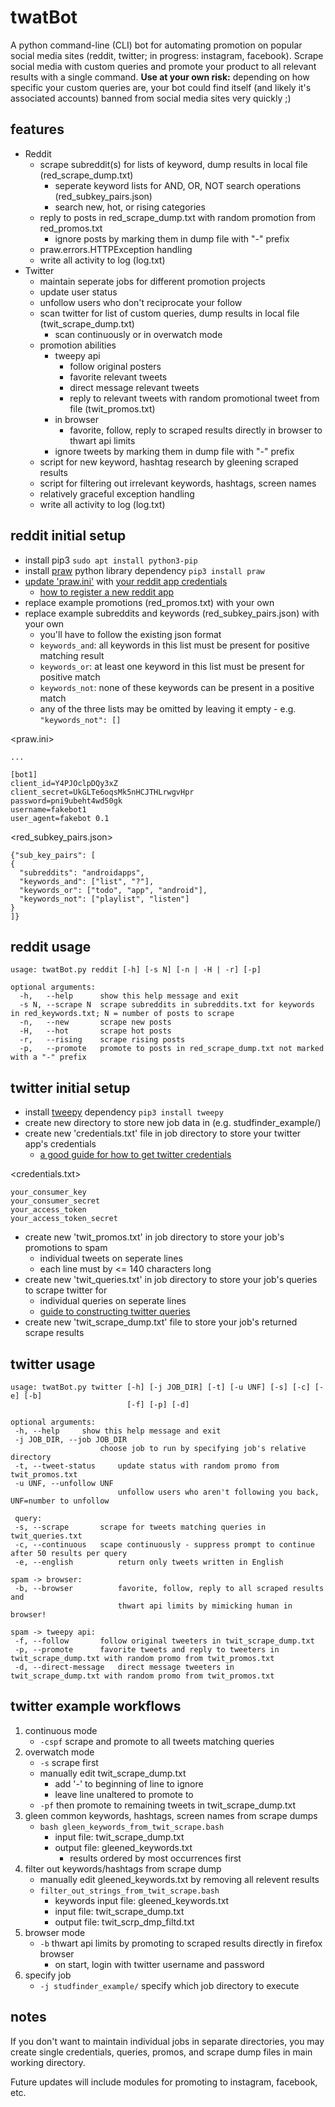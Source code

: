 # twatBot
A python command-line (CLI) bot for automating promotion on popular social media sites (reddit, twitter; in progress: instagram, facebook). Scrape social media with custom queries and promote your product to all relevant results with a single command. 
<b>Use at your own risk:</b> depending on how specific your custom queries are, your bot could find itself (and likely it's associated accounts) banned from social media sites very quickly ;)

## features
- Reddit
	- scrape subreddit(s) for lists of keyword, dump results in local file (red_scrape_dump.txt)
		- seperate keyword lists for AND, OR, NOT search operations (red_subkey_pairs.json)
		- search new, hot, or rising categories
	- reply to posts in red_scrape_dump.txt with random promotion from red_promos.txt
		- ignore posts by marking them in dump file with "-" prefix
	- praw.errors.HTTPException handling
	- write all activity to log (log.txt)
- Twitter
	- maintain seperate jobs for different promotion projects
	- update user status
	- unfollow users who don't reciprocate your follow
	- scan twitter for list of custom queries, dump results in local file (twit_scrape_dump.txt)
		- scan continuously or in overwatch mode
	- promotion abilities
        - tweepy api
		    - follow original posters
		    - favorite relevant tweets
		    - direct message relevant tweets
		    - reply to relevant tweets with random promotional tweet from file (twit_promos.txt)
        - in browser
            - favorite, follow, reply to scraped results directly in browser to thwart api limits	    
        - ignore tweets by marking them in dump file with "-" prefix
	- script for new keyword, hashtag research by gleening scraped results
	- script for filtering out irrelevant keywords, hashtags, screen names
	- relatively graceful exception handling
	- write all activity to log (log.txt)
 
## reddit initial setup
- install pip3 `sudo apt install python3-pip`
- install <a href="https://github.com/praw-dev/praw">praw</a> python library dependency `pip3 install praw`
- <a href="https://praw.readthedocs.io/en/v4.0.0/getting_started/configuration/prawini.html">update 'praw.ini'</a> with <a href="https://www.reddit.com/prefs/apps/">your reddit app credentials</a>
	- <a href="http://pythonforengineers.com/build-a-reddit-bot-part-1/">how to register a new reddit app</a>
- replace example promotions (red_promos.txt) with your own
- replace example subreddits and keywords (red_subkey_pairs.json) with your own
	- you'll have to follow the existing json format
	- `keywords_and`: all keywords in this list must be present for positive matching result
	- `keywords_or`: at least one keyword in this list must be present for positive match
	- `keywords_not`: none of these keywords can be present in a positive match
	- any of the three lists may be omitted by leaving it empty - e.g. `"keywords_not": []`
	
<praw.ini>
```
...

[bot1]
client_id=Y4PJOclpDQy3xZ
client_secret=UkGLTe6oqsMk5nHCJTHLrwgvHpr
password=pni9ubeht4wd50gk
username=fakebot1
user_agent=fakebot 0.1
```
	
<red_subkey_pairs.json>
```
{"sub_key_pairs": [
{
  "subreddits": "androidapps",
  "keywords_and": ["list", "?"],
  "keywords_or": ["todo", "app", "android"],
  "keywords_not": ["playlist", "listen"]
}
]}
```
	
## reddit usage
```
usage: twatBot.py reddit [-h] [-s N] [-n | -H | -r] [-p]

optional arguments:
  -h,	--help		show this help message and exit
  -s N,	--scrape N	scrape subreddits in subreddits.txt for keywords in red_keywords.txt; N = number of posts to scrape
  -n,	--new		scrape new posts
  -H,	--hot		scrape hot posts
  -r,	--rising	scrape rising posts
  -p,	--promote	promote to posts in red_scrape_dump.txt not marked with a "-" prefix
``` 

## twitter initial setup
- install <a href="https://github.com/tweepy/tweepy">tweepy</a> dependency `pip3 install tweepy`
- create new directory to store new job data in (e.g. studfinder_example/)
- create new 'credentials.txt' file in job directory to store your twitter app's credentials
	- <a href="https://www.digitalocean.com/community/tutorials/how-to-create-a-twitterbot-with-python-3-and-the-tweepy-library">a good guide for how to get twitter credentials</a>

<credentials.txt>
```
your_consumer_key
your_consumer_secret
your_access_token
your_access_token_secret
```

- create new 'twit_promos.txt' in job directory to store your job's promotions to spam 
	- individual tweets on seperate lines
	- each line must by <= 140 characters long
- create new 'twit_queries.txt' in job directory to store your job's queries to scrape twitter for
	- individual queries on seperate lines
	- <a href="https://dev.twitter.com/rest/public/search">guide to constructing twitter queries</a>
- create new 'twit_scrape_dump.txt' file to store your job's returned scrape results

## twitter usage
```
usage: twatBot.py twitter [-h] [-j JOB_DIR] [-t] [-u UNF] [-s] [-c] [-e] [-b]
                          [-f] [-p] [-d]

optional arguments:
 -h, --help		show this help message and exit
 -j JOB_DIR, --job JOB_DIR
	                choose job to run by specifying job's relative directory
 -t, --tweet-status 	update status with random promo from twit_promos.txt
 -u UNF, --unfollow UNF
                        unfollow users who aren't following you back, UNF=number to unfollow

 query:
 -s, --scrape		scrape for tweets matching queries in twit_queries.txt
 -c, --continuous	scape continuously - suppress prompt to continue after 50 results per query
 -e, --english         	return only tweets written in English

spam -> browser:
 -b, --browser          favorite, follow, reply to all scraped results and
                        thwart api limits by mimicking human in browser!

spam -> tweepy api:
 -f, --follow		follow original tweeters in twit_scrape_dump.txt
 -p, --promote		favorite tweets and reply to tweeters in twit_scrape_dump.txt with random promo from twit_promos.txt
 -d, --direct-message	direct message tweeters in twit_scrape_dump.txt with random promo from twit_promos.txt
```

## twitter example workflows
1) continuous mode
	- `-cspf` scrape and promote to all tweets matching queries
2) overwatch mode
	- `-s` scrape first
	- manually edit twit_scrape_dump.txt
		- add '-' to beginning of line to ignore
		- leave line unaltered to promote to
	- `-pf` then promote to remaining tweets in twit_scrape_dump.txt
3) gleen common keywords, hashtags, screen names from scrape dumps
	- `bash gleen_keywords_from_twit_scrape.bash`
		- input file: twit_scrape_dump.txt
		- output file: gleened_keywords.txt
            - results ordered by most occurrences first
4) filter out keywords/hashtags from scrape dump
    - manually edit gleened_keywords.txt by removing all relevent results	
    - `filter_out_strings_from_twit_scrape.bash`
        - keywords input file: gleened_keywords.txt		
        - input file: twit_scrape_dump.txt
		- output file: twit_scrp_dmp_filtd.txt
5) browser mode
    - `-b` thwart api limits by promoting to scraped results directly in firefox browser 
        - on start, login with twitter username and password
6) specify job
    - `-j studfinder_example/` specify which job directory to execute

## notes
If you don't want to maintain individual jobs in separate directories, you may create single credentials, queries, promos, and scrape dump files in main working directory.

Future updates will include modules for promoting to instagram, facebook, etc.
